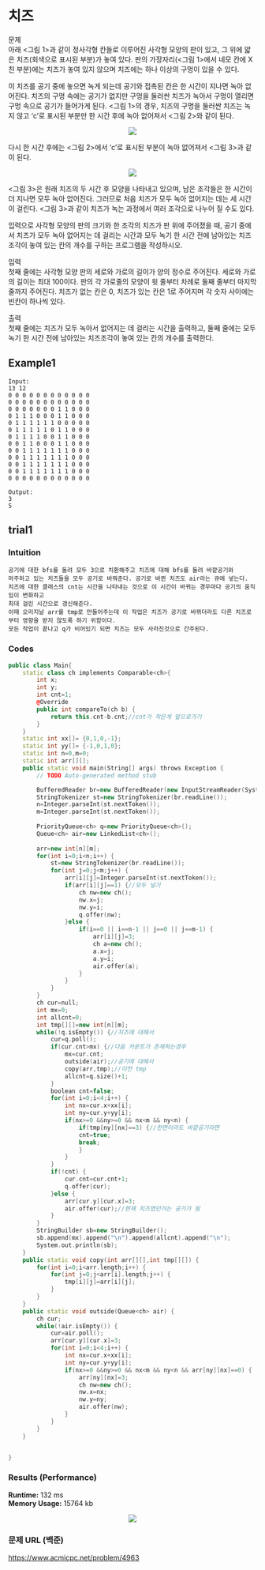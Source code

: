 # 치즈

문제  
아래 <그림 1>과 같이 정사각형 칸들로 이루어진 사각형 모양의 판이 있고, 그 위에 얇은 치즈(회색으로 표시된 부분)가 놓여 있다. 판의 가장자리(<그림 1>에서 네모 칸에 X친 부분)에는 치즈가 놓여 있지 않으며 치즈에는 하나 이상의 구멍이 있을 수 있다.  

이 치즈를 공기 중에 놓으면 녹게 되는데 공기와 접촉된 칸은 한 시간이 지나면 녹아 없어진다. 치즈의 구멍 속에는 공기가 없지만 구멍을 둘러싼 치즈가 녹아서 구멍이 열리면 구멍 속으로 공기가 들어가게 된다. <그림 1>의 경우, 치즈의 구멍을 둘러싼 치즈는 녹지 않고 ‘c’로 표시된 부분만 한 시간 후에 녹아 없어져서 <그림 2>와 같이 된다.      

<p align="center"> 
<img src="./capture2.JPG">
</p>

다시 한 시간 후에는 <그림 2>에서 ‘c’로 표시된 부분이 녹아 없어져서 <그림 3>과 같이 된다.    

<p align="center"> 
<img src="./capture3.JPG">
</p>

<그림 3>은 원래 치즈의 두 시간 후 모양을 나타내고 있으며, 남은 조각들은 한 시간이 더 지나면 모두 녹아 없어진다. 그러므로 처음 치즈가 모두 녹아 없어지는 데는 세 시간이 걸린다. <그림 3>과 같이 치즈가 녹는 과정에서 여러 조각으로 나누어 질 수도 있다.  

입력으로 사각형 모양의 판의 크기와 한 조각의 치즈가 판 위에 주어졌을 때, 공기 중에서 치즈가 모두 녹아 없어지는 데 걸리는 시간과 모두 녹기 한 시간 전에 남아있는 치즈조각이 놓여 있는 칸의 개수를 구하는 프로그램을 작성하시오.  

입력  
첫째 줄에는 사각형 모양 판의 세로와 가로의 길이가 양의 정수로 주어진다. 세로와 가로의 길이는 최대 100이다. 판의 각 가로줄의 모양이 윗 줄부터 차례로 둘째 줄부터 마지막 줄까지 주어진다. 치즈가 없는 칸은 0, 치즈가 있는 칸은 1로 주어지며 각 숫자 사이에는 빈칸이 하나씩 있다.  

출력  
첫째 줄에는 치즈가 모두 녹아서 없어지는 데 걸리는 시간을 출력하고, 둘째 줄에는 모두 녹기 한 시간 전에 남아있는 치즈조각이 놓여 있는 칸의 개수를 출력한다.  


## Example1

```
Input: 
13 12
0 0 0 0 0 0 0 0 0 0 0 0
0 0 0 0 0 0 0 0 0 0 0 0
0 0 0 0 0 0 0 1 1 0 0 0
0 1 1 1 0 0 0 1 1 0 0 0
0 1 1 1 1 1 1 0 0 0 0 0
0 1 1 1 1 1 0 1 1 0 0 0
0 1 1 1 1 0 0 1 1 0 0 0
0 0 1 1 0 0 0 1 1 0 0 0
0 0 1 1 1 1 1 1 1 0 0 0
0 0 1 1 1 1 1 1 1 0 0 0
0 0 1 1 1 1 1 1 1 0 0 0
0 0 1 1 1 1 1 1 1 0 0 0
0 0 0 0 0 0 0 0 0 0 0 0

Output: 
3
5
```

## trial1
### Intuition
```
공기에 대한 bfs를 돌려 모두 3으로 치환해주고 치즈에 대해 bfs를 돌려 바깥공기와
마주하고 있는 치즈들을 모두 공기로 바꿔준다. 공기로 바뀐 치즈도 air라는 큐에 넣는다.
치즈에 대한 클래스의 cnt는 시간을 나타내는 것으로 이 시간이 바뀌는 경우마다 공기의 움직임이 변화하고
최대 걸린 시간으로 갱신해준다. 
이때 오리지날 arr를 tmp로 만들어주는데 이 작업은 치즈가 공기로 바뀌더라도 다른 치즈로부터 영향을 받지 않도록 하기 위함이다.
모든 작업이 끝나고 q가 비어있기 되면 치즈는 모두 사라진것으로 간주된다.
```
### Codes  
```cpp
public class Main{
    static class ch implements Comparable<ch>{
        int x;
        int y;
        int cnt=1;
        @Override
        public int compareTo(ch b) {
            return this.cnt-b.cnt;//cnt가 작은게 앞으로가기
        }
    }
    static int xx[]= {0,1,0,-1};
    static int yy[]= {-1,0,1,0};
    static int n=0,m=0;
    static int arr[][];
    public static void main(String[] args) throws Exception {
        // TODO Auto-generated method stub

        BufferedReader br=new BufferedReader(new InputStreamReader(System.in));
        StringTokenizer st=new StringTokenizer(br.readLine());
        n=Integer.parseInt(st.nextToken());
        m=Integer.parseInt(st.nextToken());
        
        PriorityQueue<ch> q=new PriorityQueue<ch>();
        Queue<ch> air=new LinkedList<ch>();
        
        arr=new int[n][m];
        for(int i=0;i<n;i++) {
            st=new StringTokenizer(br.readLine());
            for(int j=0;j<m;j++) {
                arr[i][j]=Integer.parseInt(st.nextToken());
                if(arr[i][j]==1) {//모두 넣기
                    ch nw=new ch();
                    nw.x=j;
                    nw.y=i;
                    q.offer(nw);
                }else {
                    if(i==0 || i==n-1 || j==0 || j==m-1) {
                        arr[i][j]=3;
                        ch a=new ch();
                        a.x=j;
                        a.y=i;
                        air.offer(a);
                    }
                }
            }
        }
        ch cur=null;
        int mx=0;
        int allcnt=0;
        int tmp[][]=new int[n][m];
        while(!q.isEmpty()) {//치즈에 대해서
            cur=q.poll();
            if(cur.cnt>mx) {//다음 카운트가 존재하는경우
                mx=cur.cnt;
                outside(air);//공기에 대해서
                copy(arr,tmp);//이전 tmp
                allcnt=q.size()+1;
            }
            boolean cnt=false;
            for(int i=0;i<4;i++) {
                int nx=cur.x+xx[i];
                int ny=cur.y+yy[i];
                if(nx>=0 &&ny>=0 && nx<m && ny<n) {
                    if(tmp[ny][nx]==3) {//한면이라도 바깥공기라면
                    cnt=true;
                    break;
                    }
                }
            }
            if(!cnt) {
                cur.cnt=cur.cnt+1;
                q.offer(cur);
            }else {
                arr[cur.y][cur.x]=3;
                air.offer(cur);//현재 치즈였던거는 공기가 됨
            }
        }
        StringBuilder sb=new StringBuilder();
        sb.append(mx).append("\n").append(allcnt).append("\n");
        System.out.println(sb);
    }
    public static void copy(int arr[][],int tmp[][]) {
        for(int i=0;i<arr.length;i++) {
            for(int j=0;j<arr[i].length;j++) {
                tmp[i][j]=arr[i][j];
            }
        }
    }
    public static void outside(Queue<ch> air) {
        ch cur;
        while(!air.isEmpty()) {
            cur=air.poll();
            arr[cur.y][cur.x]=3;
            for(int i=0;i<4;i++) {
                int nx=cur.x+xx[i];
                int ny=cur.y+yy[i];
                if(nx>=0 &&ny>=0 && nx<m && ny<n && arr[ny][nx]==0) {
                    arr[ny][nx]=3;
                    ch nw=new ch();
                    nw.x=nx;
                    nw.y=ny;
                    air.offer(nw);
                }
            }
        }
    }


}

```

### Results (Performance)  
**Runtime:** 132 ms   
**Memory Usage:**   15764 kb    

<p align="center"> 
<img src="./capture.JPG">
</p>


### 문제 URL (백준)  
https://www.acmicpc.net/problem/4963